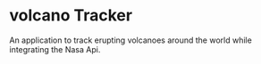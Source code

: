 # volcano Tracker
An application to track erupting volcanoes around the world while integrating the Nasa Api.
